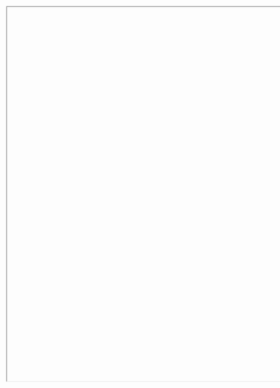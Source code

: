 <center>
    <div>
        <iframe style="width:1000px; height:1000px;overflow:auto;">
            src="https://editor.p5js.org/tomascarreira16/full/W1_SKmyei"
        </iframe>
    </div>
</center>
